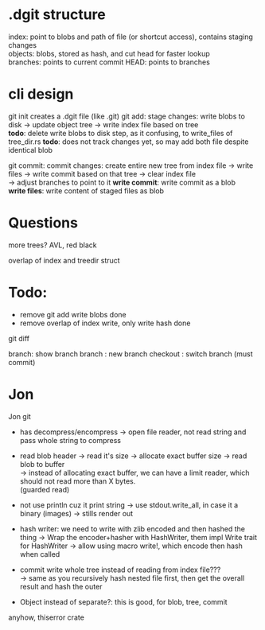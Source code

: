 # .dgit structure 
index: point to blobs and path of file (or shortcut access), contains staging changes  
objects: blobs, stored as hash, and cut head for faster lookup   
branches: points to current commit
HEAD: points to branches 

# cli design  
git init creates a .dgit file (like .git) 
git add: stage changes: write blobs to disk -> update object tree -> write index file based on tree   
**todo**: delete write blobs to disk step, as it confusing, to write_files of tree_dir.rs 
**todo**: does not track changes yet, so may add both file despite identical blob

git commit: commit changes: create entire new tree from index file -> write files -> write commit based on that tree -> clear index file   
-> adjust branches to point to it
**write commit**: write commit as a blob   
**write files**: write content of staged files as blob




# Questions 
more trees? 
AVL, red black


overlap of index and treedir struct

# Todo: 
- remove git add write blobs done
- remove overlap of index write, only write hash done

git diff   

branch: show branch 
branch <branch-name>: new branch
checkout <branch-name>: switch branch (must commit)

# Jon
Jon git
- has decompress/encompress -> open file reader, not read string and pass whole string to compress  
- read blob header -> read it's size -> allocate exact buffer size -> read blob to buffer  
-> instead of allocating exact buffer, we can have a limit reader, which should not read more than X bytes.  
(guarded read)
- not use println cuz it print string -> use stdout.write_all, in case it a binary (images) -> stills render out  

- hash writer: we need to write with zlib encoded and then hashed the thing 
-> Wrap the encoder+hasher with HashWriter, them impl Write trait for HashWriter -> allow using macro write!, which encode then hash when called


- commit write whole tree instead of reading from index file???  
-> same as you recursively hash nested file first, then get the overall result and hash the outer

- Object instead of separate?: this is good, for blob, tree, commit

anyhow, thiserror crate

